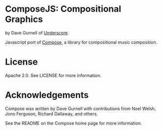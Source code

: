 # ComposeJS: Compositional Graphics

by Dave Gurnell of [Underscore](http://underscore.io).

Javascript port of [Compose](https://github.com/underscoreio/compose),
a library for compositional music composition.

# License

Apache 2.0. See LICENSE for more information.

# Acknowledgements

Compose was written by Dave Gurnell with contributions from Noel Welsh,
Jono Ferguson, Richard Dallaway, and others.

See the README on the Compose home page for more information.
